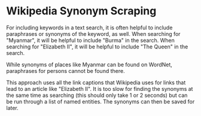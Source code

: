# Wikipedia Synonym Scraping

For including keywords in a text search, it is often helpful to include paraphrases or synonyms of the keyword, as well. 
When searching for "Myanmar", it will be helpful to include "Burma" in the search. When searching for "Elizabeth II", it
will be helpful to include "The Queen" in the search.

While synonyms of places like Myanmar can be found on WordNet, paraphrases for persons cannot be found there. 

This approach uses all the link captions that Wikipedia uses for links that lead to an article like "Elizabeth II". It is too slow for finding
the synonyms at the same time as searching (this should only take 1 or 2 seconds) but can be run through a list of named entities. The synonyms
can then be saved for later.
